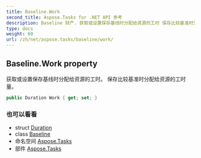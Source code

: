 ```yaml
---
title: Baseline.Work
second_title: Aspose.Tasks for .NET API 参考
description: Baseline 财产. 获取或设置保存基线时分配给资源的工时 保存比较基准时分配给资源的工时量
type: docs
weight: 60
url: /zh/net/aspose.tasks/baseline/work/
---
```

## Baseline.Work property

获取或设置保存基线时分配给资源的工时。 保存比较基准时分配给资源的工时量。

```csharp
public Duration Work { get; set; }
```

### 也可以看看

* struct [Duration](../../duration/)
* class [Baseline](../)
* 命名空间 [Aspose.Tasks](../../baseline/)
* 部件 [Aspose.Tasks](../../../)


